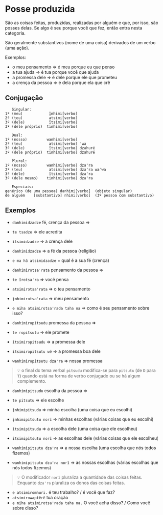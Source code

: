 # Posse produzida

São as coisas feitas, produzidas, realizadas por alguém e que, por isso, são posses delas. Se algo é seu porque você que fez, então entra nesta categoria.

São geralmente substantivos (nome de uma coisa) derivados de um verbo (uma ação).

Exemplos:

- o meu pensamento ⇒ é meu porque eu que penso
- a tua ajuda ⇒ é tua porque você que ajuda
- a promessa dele ⇒ é dele porque ele que prometeu
- a crença da pessoa ⇒ é dela porque ela que crê

## Conjugação

```text
   Singular:
1º (meu)            ĩ̱nhimi[verbo]                   
2º (teu)            atsimi[verbo]                   
3º (dele)           ĩtsimi[verbo]                   
3º (dele próprio)  tinhimi[verbo]                   
                                                
   Dual:                                               
1º (nosso)         wanhimi[verbo]             
2º (teu)            atsimi[verbo] ˈwa
3º (dele)           ĩtsimi[verbo] dzahuré
3º (dele próprio)  tinhimi[verbo] dzahuré

   Plural:
1º (nosso)         wanhimi[verbo] dzaˈra
2º (teu)            atsimi[verbo] dzaˈra waˈwa
3º (dele)           ĩtsimi[verbo] dzaˈra
3º (dele mesmo)    tinhimi[verbo] dzaˈra

   Especiais:
genérico (de uma pessoa) danhimi[verbo]  (objeto singular)
de alguém    [substantivo] nhimi[verbo]  (3º pessoa com substantivo)
```

## Exemplos

- `danhimidzadze` fé, crença da pessoa ⇒ 

- `te tsadze` ⇒ ele acredita

- `ĩtsimidzadze` ⇒ a crença dele

- `danhimidzadze` ⇒ a fé da pessoa (religião)

- `e ma hã atsimidzadze` = qual é a sua fé (crença)

- `danhimirotsaꞌrata` pensamento da pessoa ⇒ 

- `te ĩrotsaꞌra` ⇒ você pensa

- `atsimirotsaꞌrata` ⇒ o teu pensamento

- `ĩ̱nhimirotsaꞌrata` ⇒ meu pensamento

- `e niha atsimirotsaꞌrada taha na` ⇒ como é seu pensamento sobre isso?

- `danhimiropitsudu` promessa da pessoa ⇒ 

- `te ropitsutu` ⇒ ele promete

- `ĩtsimiropitsudu` ⇒ a promessa dele

- `ĩtsimiropitsutu wẽ` ⇒ a promessa boa dele

- `wanhimiropitsutu dzaꞌra` ⇒ nossa promessa

> 💡 o final do tema verbal `pitsudu` modifica-se para `pitsutu`  (de `D` para `T`) quando está na forma de verbo conjugado ou se há algum complemento.

- `danhimipitsudu` escolha da pessoa ⇒ 

- `te pitsutu` ⇒ ele escolhe

- `ĩ̱nhimipitsudu` ⇒ minha escolha (uma coisa que eu escolhi)

- `ĩ̱nhimipitsutu norĩ` ⇒ minhas escolhas (várias coisas que eu escolhi)

- `ĩtsimipitsudu` ⇒ a escolha dele (uma coisa que ele escolheu)

- `ĩtsimipitsutu norĩ` ⇒ as escolhas dele (várias coisas que ele escolheu)

- `wanhimipitsutu dzaꞌra` ⇒ a nossa escolha (uma escolha que nós todos fizemos)

- `wanhimipitsutu dzaꞌra norĩ` ⇒ as nossas escolhas (várias escolhas que nós todos fizemos)

>💡 O modificador `norĩ` pluraliza a quantidade das coisas feitas. Enquanto `dzaꞌra` pluraliza os donos das coisas feitas.

- `e atsimiromhuri.` é teu trabalho? / é você que faz?
- `atsimirowaptẽrẽ` tua oração
- `e niha atsimirotsaꞌrada taha na.` O você acha disso? / Como você sobre disso?